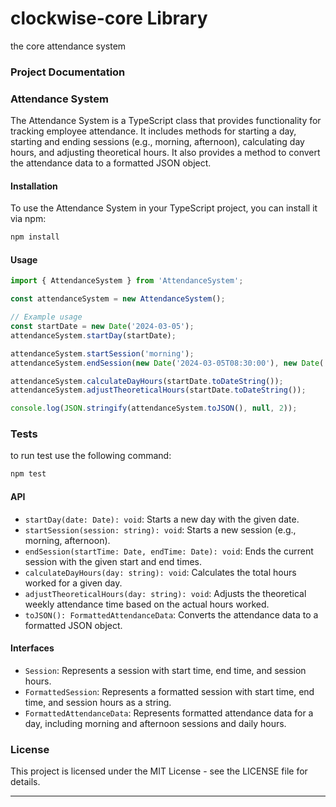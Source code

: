 # clockwise-core Library
the core attendance system 

### Project Documentation
### Attendance System

The Attendance System is a TypeScript class that provides functionality for tracking employee attendance. It includes methods for starting a day, starting and ending sessions (e.g., morning, afternoon), calculating day hours, and adjusting theoretical hours. It also provides a method to convert the attendance data to a formatted JSON object.

#### Installation

To use the Attendance System in your TypeScript project, you can install it via npm:

```bash
npm install
```

#### Usage

```typescript
import { AttendanceSystem } from 'AttendanceSystem';

const attendanceSystem = new AttendanceSystem();

// Example usage
const startDate = new Date('2024-03-05');
attendanceSystem.startDay(startDate);

attendanceSystem.startSession('morning');
attendanceSystem.endSession(new Date('2024-03-05T08:30:00'), new Date('2024-03-05T12:30:00'));

attendanceSystem.calculateDayHours(startDate.toDateString());
attendanceSystem.adjustTheoreticalHours(startDate.toDateString());

console.log(JSON.stringify(attendanceSystem.toJSON(), null, 2));
```

### Tests

to run test use the following command:
```bash
npm test
```

#### API

- `startDay(date: Date): void`: Starts a new day with the given date.
- `startSession(session: string): void`: Starts a new session (e.g., morning, afternoon).
- `endSession(startTime: Date, endTime: Date): void`: Ends the current session with the given start and end times.
- `calculateDayHours(day: string): void`: Calculates the total hours worked for a given day.
- `adjustTheoreticalHours(day: string): void`: Adjusts the theoretical weekly attendance time based on the actual hours worked.
- `toJSON(): FormattedAttendanceData`: Converts the attendance data to a formatted JSON object.

#### Interfaces

- `Session`: Represents a session with start time, end time, and session hours.
- `FormattedSession`: Represents a formatted session with start time, end time, and session hours as a string.
- `FormattedAttendanceData`: Represents formatted attendance data for a day, including morning and afternoon sessions and daily hours.

### License

This project is licensed under the MIT License - see the LICENSE file for details.

---

